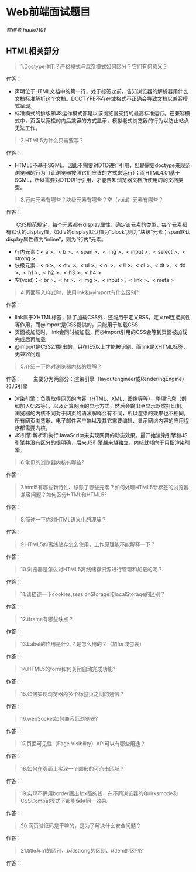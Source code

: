 # Web前端面试题目
###### 整理者 hauk0101
## HTML相关部分

>1.Doctype作用？严格模式与混杂模式如何区分？它们有何意义？

作答：

* <!DOCTYPE>声明位于HTML文档中的第一行，处于<html>标签之前。告知浏览器的解析器用什么文档标准解析这个文档。DOCTYPE不存在或格式不正确会导致文档以兼容模式呈现。
* 标准模式的排版和JS运作模式都是以该浏览器支持的最高标准运行。在兼容模式中，页面以宽松的向后兼容的方式显示，模拟老式浏览器的行为以防止站点无法工作。

>2.HTML5为什么只需要写<!DOCTYPE HTML>？

作答：

* HTML5不基于SGML，因此不需要对DTD进行引用，但是需要doctype来规范浏览器的行为（让浏览器按照它们应该的方式来运行）；而HTML4.01基于SGML，所以需要对DTD进行引用，才能告知浏览器文档所使用的的文档类型。

>3.行内元素有哪些？块级元素有哪些？空（void）元素有哪些？

作答：

　　CSS规范规定，每个元素都有display属性，确定该元素的类型，每个元素都有默认的display值，如div的display默认值为“block”,则为“块级”元素；span默认display属性值为“inline”，则为“行内”元素。

* 行内元素：&lt; a &gt;、&lt; b &gt;、&lt; span &gt;、&lt; img &gt;、&lt; input &gt;、&lt; select &gt;、&lt; strong &gt;
* 块级元素：&lt; p &gt;、&lt; div &gt;、&lt; ul &gt;、&lt; ol &gt;、&lt; li &gt;、&lt; dl &gt;、&lt; dt &gt;、&lt; dd &gt;、&lt; h1 &gt;、&lt; h2 &gt;、&lt; h3 &gt;、&lt; h4 &gt;
* 空(void)：&lt; br &gt;、&lt; hr &gt;、&lt; img &gt;、&lt; input &gt;、&lt; link &gt;、&lt; meta &gt;

>4.页面导入样式时，使用link和@import有什么区别?

作答： 

* link属于XHTML标签，除了加载CSS外，还能用于定义RSS，定义rel连接属性等作用，而@import是CSS提供的，只能用于加载CSS
* 页面被加载时，link会同时被加载，而@import引用的CSS会等到页面被加载完成后再加载
* @import是CSS2.1提出的，只在IE5以上才能被识别，而link是XHTML标签，无兼容问题

>5.介绍一下你对浏览器内核的理解？

作答：
　　主要分为两部分：渲染引擎（layoutengineer或RenderingEngine）和JS引擎

* 渲染引擎：负责取得网页的内容（HTML、XML、图像等等）、整理讯息（例如加入CSS等），以及计算网页的显示方式，然后会输出至显示器或打印机。浏览器的内核不同对于网页的语法解释会有不同，所以渲染的效果也不相同。所有网页浏览器、电子邮件客户端以及其它需要编辑、显示网络内容的应用程序都需要内核。
* JS引擎:解析和执行JavaScript来实现网页的动态效果。最开始渲染引擎和JS引擎并没有区分的很明确，后来JS引擎越来越独立，内核就倾向于只指渲染引擎。



>6.常见的浏览器内核有哪些?

作答：

>7.html5有哪些新特性、移除了哪些元素？如何处理HTML5新标签的浏览器兼容问题？如何区分HTML和HTML5?

作答：

>8.简述一下你对HTML语义化的理解？

作答：

>9.HTML5的离线储存怎么使用，工作原理能不能解释一下？

作答：

>10.浏览器是怎么对HTML5离线储存资源进行管理和加载的呢？

作答：

>11.请描述一下cookies,sessionStorage和localStorage的区别？

作答：

>12.iframe有哪些缺点？

作答：

>13.Label的作用是什么？是怎么用的？（加for或包裹）

作答：

>14.HTML5的form如何关闭自动完成功能?

作答：

>15.如何实现浏览器内多个标签页之间的通信？

作答：

>16.webSocket如何兼容低浏览器?

作答：

>17.页面可见性（Page Visibility）API可以有哪些用途？

作答：

>18.如何在页面上实现一个圆形的可点击区域？

作答：

>19.实现不适用border画出1px高的线，在不同浏览器的Quirksmode和CSSCompat模式下都能保持同一效果。

作答：

>20.网页验证码是干嘛的，是为了解决什么安全问题？

作答：

>21.title与h1的区别、b和strong的区别、i和em的区别?

作答：